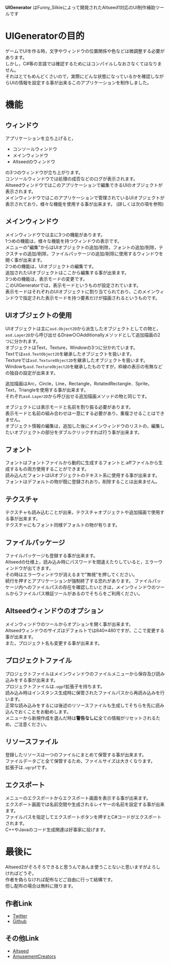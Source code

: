 **UIGenerator** はFunny_Silkieによって開発されたAltseed1対応のUI制作補助ツールです

# UIGeneratorの目的
ゲームでUIを作る時，文字やウィンドウの位置関係や色などは微調整する必要があります。  
しかし，C#等の言語では確認するためにはコンパイルしなおさなくてはなりません。  
それはとてもめんどくさいので，実際にどんな状態になっているかを確認しながらUIの情報を設定する事が出来るこのアプリケーションを制作しました。

# 機能
## ウィンドウ
アプリケーションを立ち上げると，

- コンソールウィンドウ
- メインウィンドウ
- Altseedのウィンドウ

の3つのウィンドウが立ち上がります。  
コンソールウィンドウでは処理の成否などのログが表示されます。  
Altseedウィンドウではこのアプリケーションで編集できるUIのオブジェクトが表示されます。  
メインウィンドウではこのアプリケーションで管理されているUIオブジェクトが表示されており，様々な機能を使用する事が出来ます。
(詳しくは次の項を参照)

## メインウィンドウ
メインウィンドウでは主に3つの機能があります。  
1つめの機能は，様々な機能を持つウィンドウの表示です。  
メニューの"編集"からはUIオブジェクトの追加/削除，フォントの追加/削除，テクスチャの追加/削除，ファイルパッケージの追加/削除に使用するウィンドウを開く事が出来ます。  
2つめの機能は，UIオブジェクトの編集です。  
追加されたUIオブジェクトはここから編集する事が出来ます。  
3つめの機能は，表示モードの変更です。  
このUIGeneratorでは，表示モードというものが設定されています。  
表示モードはそれぞれのUIオブジェクトに割り当てられており，このメインウィンドウで指定された表示モードを持つ要素だけが描画されるというものです。  

## UIオブジェクトの使用
UIオブジェクトは主に`asd.Object2D`から派生したオブジェクトとしての物と，`asd.Layer2D`から呼び出せるDraw○○Additionallyメソッドとして追加描画の2つに分かれます。  
オブジェクトはText，Texture，Windowの3つに分かれています。  
Textでは`asd.TextObject2D`を継承したオブジェクトを扱います。  
Textureでは`asd.TextureObject2D`を継承したオブジェクトを扱います。  
Windowも`asd.TextureObject2D`を継承したものですが，枠線の表示の有無などの独自の設定が出来ます。  

追加描画はArc，Circle，Line，Rectangle，RotatedRectangle．Sprite，Text，Triangleを使用する事が出来ます。  
それぞれ`asd.Layer2D`から呼び出せる追加描画メソッドの物と同じです。  

オブジェクトには表示モードと名前を割り振る必要があります。  
表示モードと名前の組み合わせは一意にする必要があり，重複させることはできません。  
オブジェクト情報の編集は，追加した後にメインウィンドウのリストの，編集したいオブジェクトの部分をダブルクリックすれば行う事が出来ます。  

## フォント
フォントはフォントファイルから動的に生成するフォントと.affファイルから生成するもの両方使用することができます。  
読み込んだフォントはUIオブジェクトのテキスト系に使用する事が出来ます。  
フォントはデフォルトの物が既に登録されおり，削除することは出来ません。

## テクスチャ
テクスチャも読み込むことが出来，テクスチャオブジェクトや追加描画で使用する事が出来ます。  
テクスチャにもフォント同様デフォルトの物が有ります。

## ファイルパッケージ
ファイルパッケージも登録する事が出来ます。  
Altseedの仕様上，読み込み時にパスワードを間違えたりしていると，エラーウィンドウが出てきます。  
その時はエラーウィンドウが消えるまで"無視"を押してください。  
続行を押すとアプリケーションが強制終了する恐れがあります。
ファイルパッケージ内へのファイルパスの存在を確認したいときは，メインウィンドウのツールからファイルパス検証ツールがあるのでそちらをご利用ください。  

## Altseedウィンドウのオプション
メインウィンドウのツールからオプションを開く事が出来ます。  
Altseedウィンドウのサイズはデフォルトでは640×480ですが，ここで変更する事が出来ます。  
また，プロジェクト名も変更する事が出来ます。  

## プロジェクトファイル
プロジェクトファイルはメインウィンドウのファイルメニューから保存及び読み込みをする事が出来ます。  
プロジェクトファイルは`.ugpf`拡張子を持ちます。  
読み込み時はインスタンス生成時に保管されたファイルパスから再読み込みを行います。  
正常な読み込みをするには後述のリソースファイルも生成してそちらを先に読み込んでおくことをお勧めします。  
メニューから新規作成を選んだ時は**警告なしに**全ての情報がリセットされるため，ご注意ください。

## リソースファイル
登録したリソースは一つのファイルにまとめて保管する事が出来ます。  
ファイルデータごと全て保管するため，ファイルサイズは大きくなります。  
拡張子は`.ugrpf`です。  

## エクスポート
メニューのエクスポートからエクスポート画面を表示する事が出来ます。  
エクスポート画面では名前空間や生成されるレイヤーの名前を設定する事が出来ます。  
ファイルパスを指定してエクスポートボタンを押すとC#コードがエクスポートされます。  
C++やJavaのコード生成関連は好事家に投げます。  

# 最後に
Altseed2がそろそろできると思うんであんま使うことないと思いますがよろしければどうぞ。  
作者を偽らなければ配布などご自由に行って結構です。  
但し配布の場合は無料に限ります。  

## 作者Link
- [Twitter](https://twitter.com/Funny_Silkie)
- [Github](https://github.com/Funny-Silkie)

## その他Link
- [Altseed](https://altseed.github.io/)
- [AmusementCreators](https://www.amusement-creators.info/)